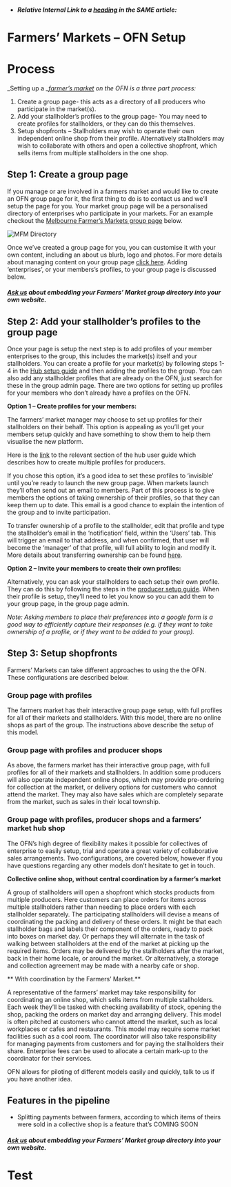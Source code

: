 * ##### Relative Internal Link to a [heading](#test) in the SAME article:

# Farmers’ Markets – OFN Setup

# 

# Process

_Setting up a _[_farmer’s market_](/farmers-market.md) _on the OFN is a three part process:_

1. Create a group page- this acts as a directory of all producers who participate in the market\(s\).
2. Add your stallholder’s profiles to the group page- You may need to create profiles for stallholders, or they can do this themselves.
3. Setup shopfronts –  Stallholders may wish to operate their own independent online shop from their profile. Alternatively stallholders may wish to collaborate with others and open a collective shopfront, which sells items from multiple stallholders in the one shop.

## Step 1:  Create a group page

If you manage or are involved in a farmers market and would like to create an OFN group page for it, the first thing to do is to contact us and we’ll setup the page for you. Your market group page will be a personalised directory of enterprises who participate in your markets. For an example checkout the [Melbourne Farmer’s Markets group page](/melbourne-farmers-markets.md) below.

![](https://openfoodnetwork.org/wp-content/uploads/2016/08/MFM-Directory.png "MFM Directory")

Once we’ve created a group page for you, you can customise it with your own content, including an about us blurb, logo and photos. For more details about managing content on your group page [click here](/group-pages.md). Adding ‘enterprises’, or your members’s profiles, to your group page is discussed below.

##### [Ask us](mailto:hello@openfoodnetwork.org) about embedding your Farmers’ Market group directory into your own website.

## Step 2: Add your stallholder’s profiles to the group page

Once your page is setup the next step is to add profiles of your member enterprises to the group, this includes the market\(s\) itself and your stallholders. You can create a profile for your market\(s\) by following steps 1-4 in the [Hub setup guide](/hubs-set-up-guide.md) and then adding the profiles to the group. You can also add any stallholder profiles that are already on the OFN, just search for these in the group admin page. There are two options for setting up profiles for your members who don’t already have a profiles on the OFN.

**Option 1 – Create profiles for your members:**

The farmers’ market manager may choose to set up profiles for their stallholders on their behalf. This option is appealing as you’ll get your members setup quickly and have something to show them to help them visualise the new platform.

Here is the [link](/create-or-connect-with-your-supplying-producers.md) to the relevant section of the hub user guide which describes how to create multiple profiles for producers.

If you chose this option, it’s a good idea to set these profiles to ‘invisible’ until you’re ready to launch the new group page. When markets launch they’ll often send out an email to members. Part of this process is to give members the options of taking ownership of their profiles, so that they can keep them up to date. This email is a good chance to explain the intention of the group and to invite participation.

To transfer ownership of a profile to the stallholder, edit that profile and type the stallholder’s email in the ‘notification’ field, within the ‘Users’ tab. This will trigger an email to that address, and when confirmed, that user will become the ‘manager’ of that profile, will full ability to login and modify it. More details about transferring ownership can be found [here](/transferring-ownership-of-a-profile.md).

**Option 2 – Invite your members to create their own profiles:**

Alternatively, you can ask your stallholders to each setup their own profile. They can do this by following the steps in the [producer setup guide](/producer-set-up-guide.md). When their profile is setup, they’ll need to let you know so you can add them to your group page, in the group page admin.

_Note: Asking members to place their preferences into a google form is a good way to efficiently capture their responses \(e.g. if they want to take ownership of a profile, or if they want to be added to your group\)._

## Step 3: Setup shopfronts

Farmers’ Markets can take different approaches to using the the OFN. These configurations are described below.

### Group page with profiles

The farmers market has their interactive group page setup, with full profiles for all of their markets and stallholders. With this model, there are no online shops as part of the group. The instructions above describe the setup of this model.

### Group page with profiles and producer shops

As above, the farmers market has their interactive group page, with full profiles for all of their markets and stallholders. In addition some producers will also operate independent online shops, which may provide pre-ordering for collection at the market, or delivery options for customers who cannot attend the market. They may also have sales which are completely separate from the market, such as sales in their local township.

### Group page with profiles, producer shops and a farmers’ market hub shop

The OFN’s high degree of flexibility makes it possible for collectives of enterprise to easily setup, trial and operate a great variety of collaborative sales arrangements. Two configurations, are covered below, however if you have questions regarding any other models don’t hesitate to get in touch.

**Collective online shop, without central coordination by a farmer’s market**

A group of stallholders will open a shopfront which stocks products from multiple producers. Here customers can place orders for items across multiple stallholders rather than needing to place orders with each stallholder separately. The participating stallholders will devise a means of coordinating the packing and delivery of these orders. It might be that each stallholder bags and labels their component of the orders, ready to pack into boxes on market day. Or perhaps they will alternate in the task of walking between stallholders at the end of the market at picking up the required items. Orders may be delivered by the stallholders after the market, back in their home locale, or around the market. Or alternatively, a storage and collection agreement may be made with a nearby cafe or shop.

** With coordination by the Farmers’ Market.**

A representative of the farmers’ market may take responsibility for coordinating an online shop, which sells items from multiple stallholders. Each week they’ll be tasked with checking availability of stock, opening the shop, packing the orders on market day and arranging delivery. This model is often pitched at customers who cannot attend the market, such as local workplaces or cafes and restaurants. This model may require some market facilities such as a cool room. The coordinator will also take responsibility for managing payments from customers and for paying the stallholders their share. Enterprise fees can be used to allocate a certain mark-up to the coordinator for their services.

OFN allows for piloting of different models easily and quickly, talk to us if you have another idea.

## Features in the pipeline

* Splitting payments between farmers, according to which items of theirs were sold in a collective shop is a feature that’s COMING SOON

##### [Ask us](mailto:hello@openfoodnetwork.org) about embedding your Farmers’ Market group directory into your own website.










































# Test
